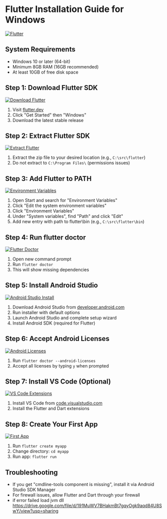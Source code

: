 # Flutter Installation Guide for Windows

[![Flutter](screenshots/flutter-logo.png)](screenshots/flutter-logo.png)

## System Requirements
- Windows 10 or later (64-bit)
- Minimum 8GB RAM (16GB recommended)
- At least 10GB of free disk space

## Step 1: Download Flutter SDK
[![Download Flutter](screenshots/download-flutter.png)](screenshots/download-flutter.png)
1. Visit [flutter.dev](https://flutter.dev)
2. Click "Get Started" then "Windows"
3. Download the latest stable release

## Step 2: Extract Flutter SDK
[![Extract Flutter](screenshots/extract-flutter.png)](screenshots/extract-flutter.png)
1. Extract the zip file to your desired location (e.g., `C:\src\flutter`)
2. Do not extract to `C:\Program Files\` (permissions issues)

## Step 3: Add Flutter to PATH
[![Environment Variables](screenshots/env-vars.png)](screenshots/env-vars.png)
1. Open Start and search for "Environment Variables"
2. Click "Edit the system environment variables"
3. Click "Environment Variables"
4. Under "System variables", find "Path" and click "Edit"
5. Add new entry with path to flutter\bin (e.g., `C:\src\flutter\bin`)

## Step 4: Run flutter doctor
[![Flutter Doctor](screenshots/flutter-doctor.png)](screenshots/flutter-doctor.png)
1. Open new command prompt
2. Run `flutter doctor`
3. This will show missing dependencies

## Step 5: Install Android Studio
[![Android Studio Install](screenshots/android-studio.png)](screenshots/android-studio.png)
1. Download Android Studio from [developer.android.com](https://developer.android.com/studio)
2. Run installer with default options
3. Launch Android Studio and complete setup wizard
4. Install Android SDK (required for Flutter)

## Step 6: Accept Android Licenses
[![Android Licenses](screenshots/android-licenses.png)](screenshots/android-licenses.png)
1. Run `flutter doctor --android-licenses`
2. Accept all licenses by typing `y` when prompted

## Step 7: Install VS Code (Optional)
[![VS Code Extensions](screenshots/vscode-extensions.png)](screenshots/vscode-extensions.png)
1. Install VS Code from [code.visualstudio.com](https://code.visualstudio.com)
2. Install the Flutter and Dart extensions

## Step 8: Create Your First App
[![First App](screenshots/first-app.png)](screenshots/first-app.png)
1. Run `flutter create myapp`
2. Change directory: `cd myapp`
3. Run app: `flutter run`

## Troubleshooting
- If you get "cmdline-tools component is missing", install it via Android Studio SDK Manager
- For firewall issues, allow Flutter and Dart through your firewall
- if error failed load jvm dll
https://drive.google.com/file/d/191MuWV7BHakmBt7gqyOgk9aqd84U8SwY/view?usp=sharing
